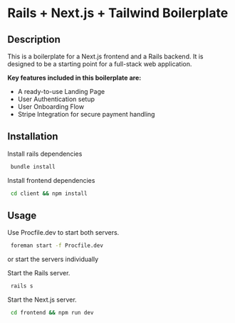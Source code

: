 # Rails + Next.js + Tailwind Boilerplate

## Description

This is a boilerplate for a Next.js frontend and a Rails backend. It is designed to be a starting point for a full-stack web application.

**Key features included in this boilerplate are:**
  - A ready-to-use Landing Page
  - User Authentication setup
  - User Onboarding Flow
  - Stripe Integration for secure payment handling

## Installation

Install rails dependencies
```bash
 bundle install
```

Install frontend dependencies
```bash
 cd client && npm install
```

## Usage

Use Procfile.dev to start both servers.
```bash
 foreman start -f Procfile.dev
```


or start the servers individually


Start the Rails server.
```bash
 rails s
```

Start the Next.js server.
```bash
 cd frontend && npm run dev
```
